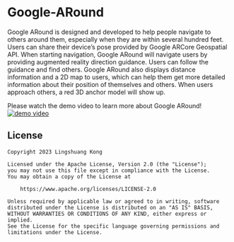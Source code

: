 # Google-ARound
Google ARound is designed and developed to help people navigate to others around them, especially when they are within several hundred feet. Users can share their device’s pose provided by Google ARCore Geospatial API. When starting navigation, Google ARound will navigate users by providing augmented reality direction guidance. Users can follow the guidance and find others. Google ARound also displays distance information and a 2D map to users, which can help them get more detailed information about their position of themselves and others. When users approach others, a red 3D anchor model will show up.

Please watch the demo video to learn more about Google ARound!
<a href="{[video-url](https://youtu.be/MDhNy26Co7g)}" title="demo video link"><img src="{image-url}" alt="demo video" /></a>
## License

    Copyright 2023 Lingshuang Kong

    Licensed under the Apache License, Version 2.0 (the "License");
    you may not use this file except in compliance with the License.
    You may obtain a copy of the License at

        https://www.apache.org/licenses/LICENSE-2.0

    Unless required by applicable law or agreed to in writing, software
    distributed under the License is distributed on an "AS IS" BASIS,
    WITHOUT WARRANTIES OR CONDITIONS OF ANY KIND, either express or implied.
    See the License for the specific language governing permissions and
    limitations under the License.
